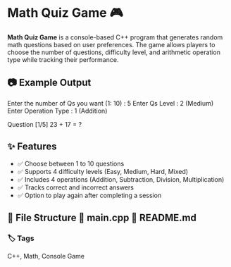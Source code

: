 # Math Quiz Game 🎮  

**Math Quiz Game** is a console-based C++ program that generates random math questions based on user preferences. The game allows players to choose the number of questions, difficulty level, and arithmetic operation type while tracking their performance.  

## 📷 Example Output  
Enter the number of Qs you want (1: 10) : 5
Enter Qs Level : 2 (Medium)
Enter Operation Type : 1 (Addition)

Question [1/5]
23 + 17 = ?


## ✨ Features  
- ✅ Choose between 1 to 10 questions  
- ✅ Supports 4 difficulty levels (Easy, Medium, Hard, Mixed)  
- ✅ Includes 4 operations (Addition, Subtraction, Division, Multiplication)  
- ✅ Tracks correct and incorrect answers  
- ✅ Option to play again after completing a session  

📂 File Structure 
 📄 main.cpp
 📄 README.md
---
### 🏷️ Tags  
C++, Math, Console Game
